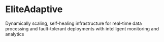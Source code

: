 # EliteAdaptive
Dynamically scaling, self-healing infrastructure for real-time data processing and fault-tolerant deployments with intelligent monitoring and analytics

